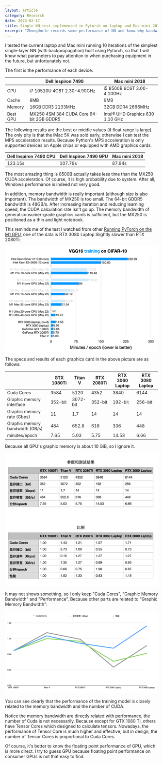 ```yaml
---
layout: article
category: Research
date: 2023-02-17
title: Simple NN test implemented in Pytorch on laptop and Mac mini 2018
excerpt: "ZhongUncle records some performance of NN and know why bandwidth of gpu is important for Machine Learning."
---
```

I tested the current laptop and Mac mini running 10 iterations of the simplest single-layer NN (with backpropagation) built using Pytorch, so that I will know what parameters to pay attention to when purchasing equipment in the future, but unfortunately not.

The first is the performance of each device:

| |Dell Inspiron 7490|Mac mini 2018|
|-|-|-|
|CPU|i7 10510U 4C8T 2.30-4.90GHz|i5 8500B 6C6T 3.00-4.10GHz|
|Cache|8MB|9MB|
|Memory|16GB DDR3 2133MHz|32GB DDR4 2666MHz|
|Best GPU|MX250 4SM 384 CUDA Core 64-bit 2GB GDDR5|Intel® UHD Graphics 630 1.10 GHz|

The following results are the best or middle values (if float range is large). The only pity is that the iMac 5K was sold early, otherwise I can test the MPS acceleration results. Because Python's MPS acceleration is only supported devices on Apple chips or equipped with AMD graphics cards.

|Dell Inspiron 7490 CPU|Dell Inspiron 7490 GPU|Mac mini 2018|
|-|-|-|
|123.15s|107.79s|87.94s|

The most amazing thing is 8500B actually takes less time than the MX250 CUDA acceleration. Of course, it is high probability due to system. After all, Windows performance is indeed not very good.

In addition, memory bandwidth is really important (although size is also important). The bandwidth of MX250 is too small. The 64-bit GDDR5 bandwidth is 48GB/s. After increasing iteration and reducing learning speed, the CUDA calculation rate isn't go up. The memory bandwidth of general consumer-grade graphics cards is sufficient, but the MX250 is positioned as a thin and light notebook.

This reminds me of the test I watched from other [Running PyTorch on the M1 GPU](https://sebastianraschka.com/blog/2022/pytorch-m1-gpu.html), one of the data is RTX 3080 Laptop Slightly slower than RTX 2080Ti:

<img alt="Pictures tested by others" src="/assets/images/vgg-benchmark-training.png" style="box-shadow: 0px 0px 0px 0px">

The specs and results of each graphics card in the above picture are as follows:

| |GTX 1080Ti|Titan V|RTX 2080Ti|RTX 3060 Laptop|RTX 3080 Laptop|
|-|-|-|-|-|-|
|Cuda Cores|3584|5120|4352|3840|6144|
|Graphic memory interface|352-bit|3072-bit|352-bit|192-bit|256-bit|
|Graphic memory rate (Gbps)|11|1.7|14|14|14|
|Graphic memory bandwidth (GB/s)|484|652.8|616|336|448|
|minutes/epoch|7.65|5.03|5.75|14.53|6.66|

Because all GPU's graphic memory is about 10 GiB, so I ignore it.

<img src="/assets/images/bc6ba17af8cdca3cccbe0a980fda184b.png" style="box-shadow: 0px 0px 0px 0px">

It may not shows something, so I only keep "Cuda Cores", "Graphic Memory Bandwidth" and "Performance". Because other parts are related to "Graphic Memory Bandwidth":

<img alt="something in data" src="/assets/images/2485e6c0d1e87391fac8337c7079b2e0.png" style="box-shadow: 0px 0px 0px 0px">

You can see clearly that the performance of the training model is closely related to the memory bandwidth and the number of CUDA.

Notice the memory bandwidth are directly related with performance, the number of Cuda is not necessarily. Because except for GTX 1080 Ti, others have Tensor Cores which designed to calculate tensors. Nowadays, the performance of Tensor Core is much higher and effective, but in design, the number of Tensor Cores is proportional to Cuda Cores.

Of course, it's better to know the floating point performance of GPU, which is more direct. I try to guess GPU because floating point performance on consumer GPUs is not that easy to find.